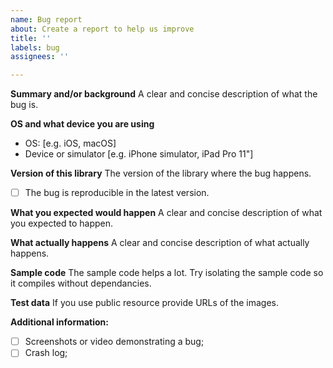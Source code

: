 ```yaml
---
name: Bug report
about: Create a report to help us improve
title: ''
labels: bug
assignees: ''

---
```


**Summary and/or background**
A clear and concise description of what the bug is.

**OS and what device you are using**
 - OS: [e.g. iOS, macOS]
 - Device or simulator [e.g. iPhone simulator, iPad Pro 11"]

**Version of this library**
The version of the library where the bug happens.
- [ ] The bug is reproducible in the latest version.

**What you expected would happen**
A clear and concise description of what you expected to happen.

**What actually happens**
A clear and concise description of what actually happens.

**Sample code**
The sample code helps a lot. Try isolating the sample code so it compiles without dependancies.

**Test data**
If you use public resource provide URLs of the images.

**Additional information:**
- [ ] Screenshots or video demonstrating a bug;
- [ ] Crash log;
